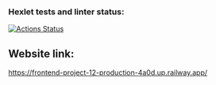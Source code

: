### Hexlet tests and linter status:
[![Actions Status](https://github.com/mortalpjero/frontend-project-12/actions/workflows/hexlet-check.yml/badge.svg)](https://github.com/mortalpjero/frontend-project-12/actions)

## Website link:
https://frontend-project-12-production-4a0d.up.railway.app/